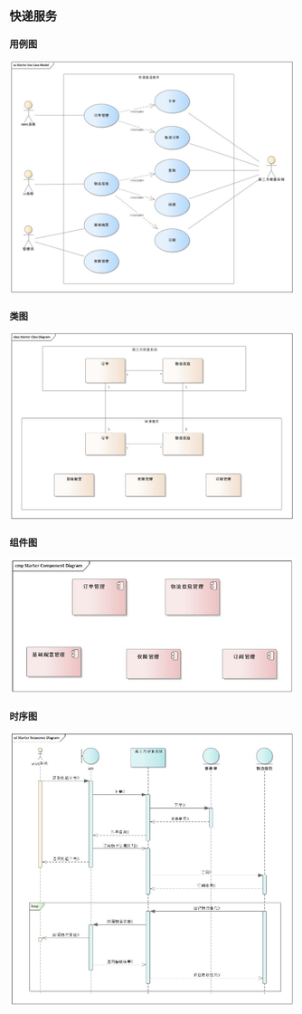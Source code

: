 ## 快递服务

### 用例图
![alt UML ](images/快递服务UseCase.jpg)

### 类图
![alt UML ](images/快递服务Class.jpg)

### 组件图
![alt UML ](images/快递服务Component.jpg)

### 时序图
![alt UML ](images/快递服务Sequence.jpg)




